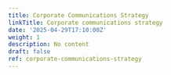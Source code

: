 ```yaml
---
title: Corporate Communications Strategy
linkTitle: Corporate communications strategy
date: '2025-04-29T17:10:00Z'
weight: 1
description: No content
draft: false
ref: corporate-communications-strategy
---
```


